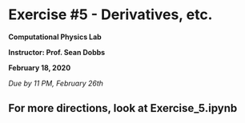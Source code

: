 # Exercise #5 - Derivatives, etc.

**Computational Physics Lab**

**Instructor:  Prof. Sean Dobbs**

**February 18, 2020**

*Due by 11 PM, February 26th*


## For more directions, look at Exercise_5.ipynb
